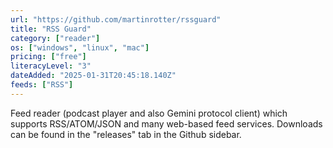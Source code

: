 ```yaml
---
url: "https://github.com/martinrotter/rssguard"
title: "RSS Guard"
category: ["reader"]
os: ["windows", "linux", "mac"]
pricing: ["free"]
literacyLevel: "3"
dateAdded: "2025-01-31T20:45:18.140Z"
feeds: ["RSS"]
---
```


Feed reader (podcast player and also Gemini protocol client) which supports RSS/ATOM/JSON and many web-based feed services. Downloads can be found in the "releases" tab in the Github sidebar.
